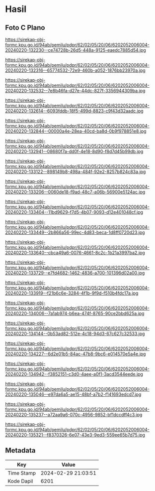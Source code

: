 # Hasil

## Foto C Plano

https://sirekap-obj-formc.kpu.go.id/94ab/pemilu/pdpr/62/02/05/20/06/6202052006004-20240220-132230--ce74728b-26d5-448a-9125-eaedc7885d54.jpg

https://sirekap-obj-formc.kpu.go.id/94ab/pemilu/pdpr/62/02/05/20/06/6202052006004-20240220-132316--65774532-72e9-460b-a052-1876bb23970a.jpg

https://sirekap-obj-formc.kpu.go.id/94ab/pemilu/pdpr/62/02/05/20/06/6202052006004-20240220-132532--7e8b46fa-d27e-44dc-827f-3356944309ba.jpg

https://sirekap-obj-formc.kpu.go.id/94ab/pemilu/pdpr/62/02/05/20/06/6202052006004-20240220-132614--6093fddb-18f5-499d-8823-c9f43d32aadc.jpg

https://sirekap-obj-formc.kpu.go.id/94ab/pemilu/pdpr/62/02/05/20/06/6202052006004-20240220-132844--00000a4e-28ea-40cd-ba8d-0b9f978851e8.jpg

https://sirekap-obj-formc.kpu.go.id/94ab/pemilu/pdpr/62/02/05/20/06/6202052006004-20240220-132941--08680f7a-dd0f-4e18-8d90-f8d7d45b99db.jpg

https://sirekap-obj-formc.kpu.go.id/94ab/pemilu/pdpr/62/02/05/20/06/6202052006004-20240220-133122--898149b8-498a-484f-92e2-8257b824c83a.jpg

https://sirekap-obj-formc.kpu.go.id/94ab/pemilu/pdpr/62/02/05/20/06/6202052006004-20240220-133206--0060de18-f9ad-48c7-a06b-56900e5124ac.jpg

https://sirekap-obj-formc.kpu.go.id/94ab/pemilu/pdpr/62/02/05/20/06/6202052006004-20240220-133404--11bd9629-f7d5-4b07-9093-d12e401048cf.jpg

https://sirekap-obj-formc.kpu.go.id/94ab/pemilu/pdpr/62/02/05/20/06/6202052006004-20240220-133449--2b866a56-99ec-4d83-beca-1d8ff0720d23.jpg

https://sirekap-obj-formc.kpu.go.id/94ab/pemilu/pdpr/62/02/05/20/06/6202052006004-20240220-133640--cbca49a6-0076-4661-8c2c-1b21a3997ba2.jpg

https://sirekap-obj-formc.kpu.go.id/94ab/pemilu/pdpr/62/02/05/20/06/6202052006004-20240220-133729--e7fd4682-1462-4836-a700-101396d02a00.jpg

https://sirekap-obj-formc.kpu.go.id/94ab/pemilu/pdpr/62/02/05/20/06/6202052006004-20240220-133919--f21b6c6e-3284-4f1b-9f9d-f510b4fdc17a.jpg

https://sirekap-obj-formc.kpu.go.id/94ab/pemilu/pdpr/62/02/05/20/06/6202052006004-20240220-134006--7a1ab974-b6ea-474f-8765-90ce2bbd625a.jpg

https://sirekap-obj-formc.kpu.go.id/94ab/pemilu/pdpr/62/02/05/20/06/6202052006004-20240220-134144--0b53ad82-512e-4c18-94d3-67c627c32533.jpg

https://sirekap-obj-formc.kpu.go.id/94ab/pemilu/pdpr/62/02/05/20/06/6202052006004-20240220-134227--6d2e01b5-84ac-47b8-9bc6-e014570e5a4e.jpg

https://sirekap-obj-formc.kpu.go.id/94ab/pemilu/pdpr/62/02/05/20/06/6202052006004-20240220-134942--f3852151-c3d0-4aee-a0f1-3acd3544eede.jpg

https://sirekap-obj-formc.kpu.go.id/94ab/pemilu/pdpr/62/02/05/20/06/6202052006004-20240220-135046--e97da6a5-ae15-48bf-a7b2-f141693edcd7.jpg

https://sirekap-obj-formc.kpu.go.id/94ab/pemilu/pdpr/62/02/05/20/06/6202052006004-20240220-135237--a72aa9a6-070c-4956-9852-bf1dccdff4c3.jpg

https://sirekap-obj-formc.kpu.go.id/94ab/pemilu/pdpr/62/02/05/20/06/6202052006004-20240220-135321--f8370326-6e07-43e3-9ed3-559ee65b7d75.jpg


## Metadata

| Key        | Value               |
| ---------- | ------------------- |
| Time Stamp | 2024-02-29 21:03:51 |
| Kode Dapil | 6201                |



